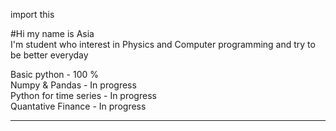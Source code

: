 import this

#Hi my name is Asia <br />
I'm student who interest in Physics and Computer programming and try to be better everyday 

Basic python - 100 % <br />
Numpy & Pandas - In progress <br />
Python for time series - In progress <br />
Quantative Finance - In progress <br />

--------------------------------------------------------------------------------------------
